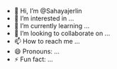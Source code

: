 - 👋 Hi, I’m @Sahayajerlin
- 👀 I’m interested in ...
- 🌱 I’m currently learning ...
- 💞️ I’m looking to collaborate on ...
- 📫 How to reach me ...
- 😄 Pronouns: ...
- ⚡ Fun fact: ...

<!---
Sahayajerlin/Sahayajerlin is a ✨ special ✨ repository because its `README.md` (this file) appears on your GitHub profile.
You can click the Preview link to take a look at your changes.
--->
